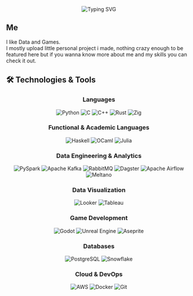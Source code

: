 <div align="center">
  <img src="https://readme-typing-svg.herokuapp.com?font=Fira+Code&pause=1000&color=2F81F7&center=true&vCenter=true&width=535&lines=I'm+a+Data+Engineer;Game+Developer" alt="Typing SVG" />
</div>

## Me

I like Data and Games.  
I mostly upload little personal project i made, nothing crazy enough to be featured here but if you wanna know more about me and my skills you can check it out.

## 🛠️ Technologies & Tools

<div align="center">

### Languages
![Python](https://img.shields.io/badge/-Python-3776AB?style=flat-square&logo=python&logoColor=white)
![C](https://img.shields.io/badge/-C-A8B9CC?style=flat-square&logo=c&logoColor=black)
![C++](https://img.shields.io/badge/-C++-00599C?style=flat-square&logo=cplusplus&logoColor=white)
![Rust](https://img.shields.io/badge/-Rust-000000?style=flat-square&logo=rust&logoColor=white)
![Zig](https://img.shields.io/badge/-Zig-F7A41D?style=flat-square&logo=zig&logoColor=black)

### Functional & Academic Languages
![Haskell](https://img.shields.io/badge/-Haskell-5D4F85?style=flat-square&logo=haskell&logoColor=white)
![OCaml](https://img.shields.io/badge/-OCaml-EC6813?style=flat-square&logo=ocaml&logoColor=white)
![Julia](https://img.shields.io/badge/-Julia-9558B2?style=flat-square&logo=julia&logoColor=white)

### Data Engineering & Analytics
![PySpark](https://img.shields.io/badge/-PySpark-E25A1C?style=flat-square&logo=apache-spark&logoColor=white)
![Apache Kafka](https://img.shields.io/badge/-Kafka-231F20?style=flat-square&logo=apache-kafka&logoColor=white)
![RabbitMQ](https://img.shields.io/badge/-RabbitMQ-FF6600?style=flat-square&logo=rabbitmq&logoColor=white)
![Dagster](https://img.shields.io/badge/-Dagster-654FF0?style=flat-square&logo=dagster&logoColor=white)
![Apache Airflow](https://img.shields.io/badge/-Airflow-017CEE?style=flat-square&logo=apache-airflow&logoColor=white)
![Meltano](https://img.shields.io/badge/-Meltano-1B1B3D?style=flat-square&logo=meltano&logoColor=white)

### Data Visualization
![Looker](https://img.shields.io/badge/-Looker-4285F4?style=flat-square&logo=looker&logoColor=white)
![Tableau](https://img.shields.io/badge/-Tableau-E97627?style=flat-square&logo=tableau&logoColor=white)

### Game Development
![Godot](https://img.shields.io/badge/-Godot-478CBF?style=flat-square&logo=godot-engine&logoColor=white)
![Unreal Engine](https://img.shields.io/badge/-Unreal_Engine-313131?style=flat-square&logo=unreal-engine&logoColor=white)
![Aseprite](https://img.shields.io/badge/-Aseprite-7D929E?style=flat-square&logo=aseprite&logoColor=white)

### Databases
![PostgreSQL](https://img.shields.io/badge/-PostgreSQL-336791?style=flat-square&logo=postgresql&logoColor=white)
![Snowflake](https://img.shields.io/badge/-Snowflake-29B5E8?style=flat-square&logo=snowflake&logoColor=white)

### Cloud & DevOps
![AWS](https://img.shields.io/badge/-AWS-232F3E?style=flat-square&logo=amazon-aws&logoColor=white)
![Docker](https://img.shields.io/badge/-Docker-2496ED?style=flat-square&logo=docker&logoColor=white)
![Git](https://img.shields.io/badge/-Git-F05032?style=flat-square&logo=git&logoColor=white)

</div>
